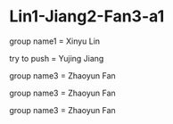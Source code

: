 # Lin1-Jiang2-Fan3-a1

group name1 = Xinyu Lin

try to push = Yujing Jiang

group name3 = Zhaoyun Fan

group name3 = Zhaoyun Fan

group name3 = Zhaoyun Fan
